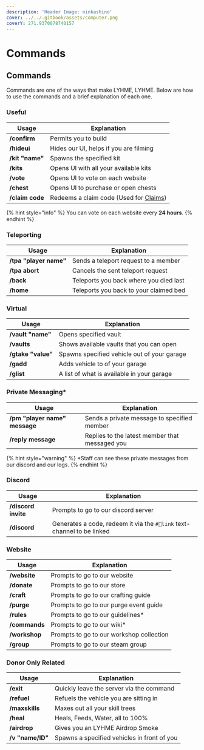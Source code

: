 ```yaml
---
description: 'Header Image: ninkashino'
cover: ../../.gitbook/assets/computer.png
coverY: 271.9370078740157
---
```


# Commands

## Commands

Commands are one of the ways that make LYHME, LYHME. Below are how to use the commands and a brief explanation of each one.

### Useful

| Usage           | Explanation                                                                   |
| --------------- | ----------------------------------------------------------------------------- |
| **/confirm**    | Permits you to build                                                          |
| **/hideui**     | Hides our UI, helps if you are filming                                        |
| **/kit "name"** | Spawns the specified kit                                                      |
| **/kits**       | Opens UI with all your available kits                                         |
| **/vote**       | Opens UI to vote on each website                                              |
| **/chest**      | Opens UI to purchase or open chests                                           |
| **/claim code** | Redeems a claim code (Used for [Claims](../../discord/submitting-a-claim.md)) |

{% hint style="info" %}
You can vote on each website every **24 hours**.
{% endhint %}

### Teleporting

| Usage                  | Explanation                            |
| ---------------------- | -------------------------------------- |
| **/tpa "player name"** | Sends a teleport request to a member   |
| **/tpa abort**         | Cancels the sent teleport request      |
| **/back**              | Teleports you back where you died last |
| **/home**              | Teleports you back to your claimed bed |

### Virtual

| Usage              | Explanation                                 |
| ------------------ | ------------------------------------------- |
| **/vault "name"**  | Opens specified vault                       |
| **/vaults**        | Shows available vaults that you can open    |
| **/gtake "value"** | Spawns specified vehicle out of your garage |
| **/gadd**          | Adds vehicle to of your garage              |
| **/glist**         | A list of what is available in your garage  |

### Private Messaging\*

| Usage                         | Explanation                                    |
| ----------------------------- | ---------------------------------------------- |
| **/pm "player name" message** | Sends a private message to specified member    |
| **/reply message**            | Replies to the latest member that messaged you |

{% hint style="warning" %}
\*Staff can see these private messages from our discord and our logs.
{% endhint %}

### Discord

| Usage               | Explanation                                                             |
| ------------------- | ----------------------------------------------------------------------- |
| **/discord invite** | Prompts to go to our discord server                                     |
| **/discord**        | Generates a code, redeem it via the `#🔗link` text-channel to be linked |

### Website

| Usage         | Explanation                              |
| ------------- | ---------------------------------------- |
| **/website**  | Prompts to go to our website             |
| **/donate**   | Prompts to go to our store               |
| **/craft**    | Prompts to go to our crafting guide      |
| **/purge**    | Prompts to go to our purge event guide   |
| **/rules**    | Prompts to go to our guidelines\*        |
| **/commands** | Prompts to go to our wiki\*              |
| **/workshop** | Prompts to go to our workshop collection |
| **/group**    | Prompts to go to our steam group         |

### Donor Only Related

| Usage            | Explanation                                 |
| ---------------- | ------------------------------------------- |
| **/exit**        | Quickly leave the server via the command    |
| **/refuel**      | Refuels the vehicle you are sitting in      |
| **/maxskills**   | Maxes out all your skill trees              |
| **/heal**        | Heals, Feeds, Water, all to 100%            |
| **/airdrop**     | Gives you an LYHME Airdrop Smoke            |
| **/v "name/ID"** | Spawns a specified vehicles in front of you |
